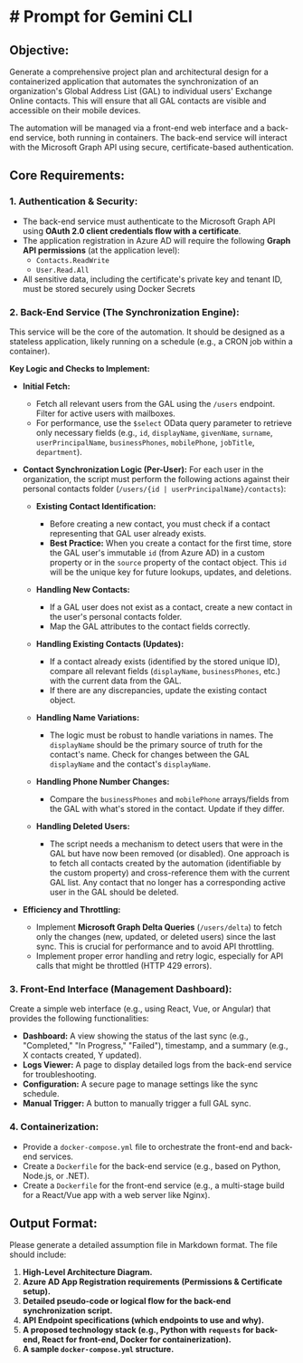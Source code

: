 # # Prompt for Gemini CLI

## **Objective:**
Generate a comprehensive project plan and architectural design for a containerized application that automates the synchronization of an organization's Global Address List (GAL) to individual users' Exchange Online contacts. This will ensure that all GAL contacts are visible and accessible on their mobile devices.

The automation will be managed via a front-end web interface and a back-end service, both running in containers. The back-end service will interact with the Microsoft Graph API using secure, certificate-based authentication.

## **Core Requirements:**

### **1. Authentication & Security:**
* The back-end service must authenticate to the Microsoft Graph API using **OAuth 2.0 client credentials flow with a certificate**.
* The application registration in Azure AD will require the following **Graph API permissions** (at the application level):
  * `Contacts.ReadWrite`
  * `User.Read.All`
* All sensitive data, including the certificate's private key and tenant ID, must be stored securely using Docker Secrets

### **2. Back-End Service (The Synchronization Engine):**
This service will be the core of the automation. It should be designed as a stateless application, likely running on a schedule (e.g., a CRON job within a container).

**Key Logic and Checks to Implement:**

* **Initial Fetch:**
  * Fetch all relevant users from the GAL using the `/users` endpoint. Filter for active users with mailboxes.
  * For performance, use the `$select` OData query parameter to retrieve only necessary fields (e.g., `id`, `displayName`, `givenName`, `surname`, `userPrincipalName`, `businessPhones`, `mobilePhone`, `jobTitle`, `department`).

* **Contact Synchronization Logic (Per-User):**
  For each user in the organization, the script must perform the following actions against their personal contacts folder (`/users/{id | userPrincipalName}/contacts`):

  * **Existing Contact Identification:**
    * Before creating a new contact, you must check if a contact representing that GAL user already exists.
    * **Best Practice:** When you create a contact for the first time, store the GAL user's immutable `id` (from Azure AD) in a custom property or in the `source` property of the contact object. This `id` will be the unique key for future lookups, updates, and deletions.

  * **Handling New Contacts:**
    * If a GAL user does not exist as a contact, create a new contact in the user's personal contacts folder.
    * Map the GAL attributes to the contact fields correctly.

  * **Handling Existing Contacts (Updates):**
    * If a contact already exists (identified by the stored unique ID), compare all relevant fields (`displayName`, `businessPhones`, etc.) with the current data from the GAL.
    * If there are any discrepancies, update the existing contact object.

  * **Handling Name Variations:**
    * The logic must be robust to handle variations in names. The `displayName` should be the primary source of truth for the contact's name. Check for changes between the GAL `displayName` and the contact's `displayName`.

  * **Handling Phone Number Changes:**
    * Compare the `businessPhones` and `mobilePhone` arrays/fields from the GAL with what's stored in the contact. Update if they differ.

  * **Handling Deleted Users:**
    * The script needs a mechanism to detect users that were in the GAL but have now been removed (or disabled). One approach is to fetch all contacts created by the automation (identifiable by the custom property) and cross-reference them with the current GAL list. Any contact that no longer has a corresponding active user in the GAL should be deleted.

* **Efficiency and Throttling:**
  * Implement **Microsoft Graph Delta Queries** (`/users/delta`) to fetch only the changes (new, updated, or deleted users) since the last sync. This is crucial for performance and to avoid API throttling.
  * Implement proper error handling and retry logic, especially for API calls that might be throttled (HTTP 429 errors).

### **3. Front-End Interface (Management Dashboard):**
Create a simple web interface (e.g., using React, Vue, or Angular) that provides the following functionalities:

* **Dashboard:** A view showing the status of the last sync (e.g., "Completed," "In Progress," "Failed"), timestamp, and a summary (e.g., X contacts created, Y updated).
* **Logs Viewer:** A page to display detailed logs from the back-end service for troubleshooting.
* **Configuration:** A secure page to manage settings like the sync schedule.
* **Manual Trigger:** A button to manually trigger a full GAL sync.

### **4. Containerization:**
* Provide a `docker-compose.yml` file to orchestrate the front-end and back-end services.
* Create a `Dockerfile` for the back-end service (e.g., based on Python, Node.js, or .NET).
* Create a `Dockerfile` for the front-end service (e.g., a multi-stage build for a React/Vue app with a web server like Nginx).

## **Output Format:**
Please generate a detailed assumption file in Markdown format. The file should include:
1. **High-Level Architecture Diagram.**
2. **Azure AD App Registration requirements (Permissions & Certificate setup).**
3. **Detailed pseudo-code or logical flow for the back-end synchronization script.**
4. **API Endpoint specifications (which endpoints to use and why).**
5. **A proposed technology stack (e.g., Python with `requests` for back-end, React for front-end, Docker for containerization).**
6. **A sample `docker-compose.yml` structure.**
